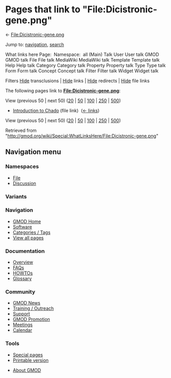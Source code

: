 <div id="mw-page-base" class="noprint">

</div>

<div id="mw-head-base" class="noprint">

</div>

<div id="content" class="mw-body" role="main">

<span id="top"></span>

<div id="mw-js-message" style="display:none;">

</div>



# <span dir="auto">Pages that link to "File:Dicistronic-gene.png"</span>

<div id="bodyContent">

<div id="contentSub">

←
[File:Dicistronic-gene.png](/wiki/File:Dicistronic-gene.png "File:Dicistronic-gene.png")

</div>

<div id="jump-to-nav" class="mw-jump">

Jump to: [navigation](#mw-navigation), [search](#p-search)

</div>

<div id="mw-content-text">

What links here Page:  Namespace:  all (Main) Talk User User talk GMOD
GMOD talk File File talk MediaWiki MediaWiki talk Template Template talk
Help Help talk Category Category talk Property Property talk Type Type
talk Form Form talk Concept Concept talk Filter Filter talk Widget
Widget talk

Filters
[Hide](/mediawiki/index.php?title=Special:WhatLinksHere/File:Dicistronic-gene.png&hidetrans=1 "Special:WhatLinksHere/File:Dicistronic-gene.png")
transclusions \|
[Hide](/mediawiki/index.php?title=Special:WhatLinksHere/File:Dicistronic-gene.png&hidelinks=1 "Special:WhatLinksHere/File:Dicistronic-gene.png")
links \|
[Hide](/mediawiki/index.php?title=Special:WhatLinksHere/File:Dicistronic-gene.png&hideredirs=1 "Special:WhatLinksHere/File:Dicistronic-gene.png")
redirects \|
[Hide](/mediawiki/index.php?title=Special:WhatLinksHere/File:Dicistronic-gene.png&hideimages=1 "Special:WhatLinksHere/File:Dicistronic-gene.png")
file links

The following pages link to
**[File:Dicistronic-gene.png](/wiki/File:Dicistronic-gene.png "File:Dicistronic-gene.png")**:

View (previous 50 \| next 50)
([20](/mediawiki/index.php?title=Special:WhatLinksHere/File:Dicistronic-gene.png&limit=20 "Special:WhatLinksHere/File:Dicistronic-gene.png")
\|
[50](/mediawiki/index.php?title=Special:WhatLinksHere/File:Dicistronic-gene.png&limit=50 "Special:WhatLinksHere/File:Dicistronic-gene.png")
\|
[100](/mediawiki/index.php?title=Special:WhatLinksHere/File:Dicistronic-gene.png&limit=100 "Special:WhatLinksHere/File:Dicistronic-gene.png")
\|
[250](/mediawiki/index.php?title=Special:WhatLinksHere/File:Dicistronic-gene.png&limit=250 "Special:WhatLinksHere/File:Dicistronic-gene.png")
\|
[500](/mediawiki/index.php?title=Special:WhatLinksHere/File:Dicistronic-gene.png&limit=500 "Special:WhatLinksHere/File:Dicistronic-gene.png"))

- [Introduction to
  Chado](/wiki/Introduction_to_Chado "Introduction to Chado") (file
  link) ‎ <span class="mw-whatlinkshere-tools">([←
  links](/mediawiki/index.php?title=Special:WhatLinksHere&target=Introduction+to+Chado "Special:WhatLinksHere"))</span>

View (previous 50 \| next 50)
([20](/mediawiki/index.php?title=Special:WhatLinksHere/File:Dicistronic-gene.png&limit=20 "Special:WhatLinksHere/File:Dicistronic-gene.png")
\|
[50](/mediawiki/index.php?title=Special:WhatLinksHere/File:Dicistronic-gene.png&limit=50 "Special:WhatLinksHere/File:Dicistronic-gene.png")
\|
[100](/mediawiki/index.php?title=Special:WhatLinksHere/File:Dicistronic-gene.png&limit=100 "Special:WhatLinksHere/File:Dicistronic-gene.png")
\|
[250](/mediawiki/index.php?title=Special:WhatLinksHere/File:Dicistronic-gene.png&limit=250 "Special:WhatLinksHere/File:Dicistronic-gene.png")
\|
[500](/mediawiki/index.php?title=Special:WhatLinksHere/File:Dicistronic-gene.png&limit=500 "Special:WhatLinksHere/File:Dicistronic-gene.png"))

</div>

<div class="printfooter">

Retrieved from
"<http://gmod.org/wiki/Special:WhatLinksHere/File:Dicistronic-gene.png>"

</div>

<div id="catlinks" class="catlinks catlinks-allhidden">

</div>

<div class="visualClear">

</div>

</div>

</div>

<div id="mw-navigation">

## Navigation menu

<div id="mw-head">



<div id="left-navigation">

<div id="p-namespaces" class="vectorTabs" role="navigation"
aria-labelledby="p-namespaces-label">

### Namespaces

- <span id="ca-nstab-image"><a href="/wiki/File:Dicistronic-gene.png" accesskey="c"
  title="View the file page [c]">File</a></span>
- <span id="ca-talk"><a
  href="/mediawiki/index.php?title=File_talk:Dicistronic-gene.png&amp;action=edit&amp;redlink=1"
  accesskey="t"
  title="Discussion about the content page [t]">Discussion</a></span>

</div>

<div id="p-variants" class="vectorMenu emptyPortlet" role="navigation"
aria-labelledby="p-variants-label">

### 

### Variants[](#)

<div class="menu">

</div>

</div>

</div>

<div id="right-navigation">





</div>



</div>

</div>

</div>

<div id="mw-panel">

<div id="p-logo" role="banner">

<a href="/wiki/Main_Page"
style="background-image: url(http://gmod.org/images/GMOD-cogs.png);"
title="Visit the main page"></a>

</div>

<div id="p-Navigation" class="portal" role="navigation"
aria-labelledby="p-Navigation-label">

### Navigation

<div class="body">

- <span id="n-GMOD-Home">[GMOD Home](/wiki/Main_Page)</span>
- <span id="n-Software">[Software](/wiki/GMOD_Components)</span>
- <span id="n-Categories-.2F-Tags">[Categories /
  Tags](/wiki/Categories)</span>
- <span id="n-View-all-pages">[View all
  pages](/wiki/Special:AllPages)</span>

</div>

</div>

<div id="p-Documentation" class="portal" role="navigation"
aria-labelledby="p-Documentation-label">

### Documentation

<div class="body">

- <span id="n-Overview">[Overview](/wiki/Overview)</span>
- <span id="n-FAQs">[FAQs](/wiki/Category:FAQ)</span>
- <span id="n-HOWTOs">[HOWTOs](/wiki/Category:HOWTO)</span>
- <span id="n-Glossary">[Glossary](/wiki/Glossary)</span>

</div>

</div>

<div id="p-Community" class="portal" role="navigation"
aria-labelledby="p-Community-label">

### Community

<div class="body">

- <span id="n-GMOD-News">[GMOD News](/wiki/GMOD_News)</span>
- <span id="n-Training-.2F-Outreach">[Training /
  Outreach](/wiki/Training_and_Outreach)</span>
- <span id="n-Support">[Support](/wiki/Support)</span>
- <span id="n-GMOD-Promotion">[GMOD
  Promotion](/wiki/GMOD_Promotion)</span>
- <span id="n-Meetings">[Meetings](/wiki/Meetings)</span>
- <span id="n-Calendar">[Calendar](/wiki/Calendar)</span>

</div>

</div>

<div id="p-tb" class="portal" role="navigation"
aria-labelledby="p-tb-label">

### Tools

<div class="body">

- <span id="t-specialpages"><a href="/wiki/Special:SpecialPages" accesskey="q"
  title="A list of all special pages [q]">Special pages</a></span>
- <span id="t-print"><a
  href="/mediawiki/index.php?title=Special:WhatLinksHere/File:Dicistronic-gene.png&amp;printable=yes"
  rel="alternate" accesskey="p"
  title="Printable version of this page [p]">Printable version</a></span>

</div>

</div>

</div>

</div>

<div id="footer" role="contentinfo">

- <span id="footer-places-about">[About
  GMOD](/wiki/GMOD:About "GMOD:About")</span>

<!-- -->






</div>
